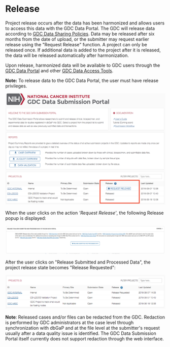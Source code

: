 # Release
Project release occurs after the data has been harmonized and allows users to access this data with the GDC Data Portal. The GDC will release data according to [GDC Data Sharing Policies](https://gdc.cancer.gov/submit-data/data-submission-policies). Data may be released after six months from the date of upload, or the submitter may request earlier release using the "Request Release" function.  A project can only be released once. If additional data is added to the project after it is released, the data will be released automatically after harmonization.  

Upon release, harmonized data will be available to GDC users through the [GDC Data Portal](https://portal.gdc.cancer.gov/) and other [GDC Data Access Tools](https://gdc.cancer.gov/access-data/data-access-processes-and-tools).

**Note:** To release data to the GDC Data Portal, the user must have release privileges.

[![GDC Submission Release Tab](images/GDC_Submission_Landing_Submitter_4.png)](images/GDC_Submission_Landing_Submitter_4.png "Click to see the full image.")

When the user clicks on the action _'Request Release'_, the following Release popup is displayed:

[![GDC Submission Release Popup](images/GDC_Submission_Submit_Release_Release_Popup.png)](images/GDC_Submission_Submit_Release_Release_Popup.png "Click to see the full image.")

After the user clicks on "Release Submitted and Processed Data", the project release state becomes "Release Requested":

[![GDC Submission Project State](images/GDC_Submission_Submit_Release_Project_State_3.png)](images/GDC_Submission_Submit_Release_Project_State_3.png "Click to see the full image.")


__Note__: Released cases and/or files can be redacted from the GDC. Redaction is performed by GDC administrators at the case level through synchronization with dbGaP and at the file level at the submitter's request usually after a data quality issue is identified. The GDC Data Submission Portal itself currently does not support redaction through the web interface.
